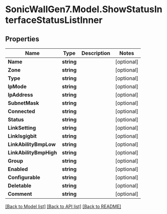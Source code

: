 # SonicWallGen7.Model.ShowStatusInterfaceStatusListInner

## Properties

Name | Type | Description | Notes
------------ | ------------- | ------------- | -------------
**Name** | **string** |  | [optional] 
**Zone** | **string** |  | [optional] 
**Type** | **string** |  | [optional] 
**IpMode** | **string** |  | [optional] 
**IpAddress** | **string** |  | [optional] 
**SubnetMask** | **string** |  | [optional] 
**Connected** | **string** |  | [optional] 
**Status** | **string** |  | [optional] 
**LinkSetting** | **string** |  | [optional] 
**LinkIsgigbit** | **string** |  | [optional] 
**LinkAbilityBmpLow** | **string** |  | [optional] 
**LinkAbilityBmpHigh** | **string** |  | [optional] 
**Group** | **string** |  | [optional] 
**Enabled** | **string** |  | [optional] 
**Configurable** | **string** |  | [optional] 
**Deletable** | **string** |  | [optional] 
**Comment** | **string** |  | [optional] 

[[Back to Model list]](../README.md#documentation-for-models) [[Back to API list]](../README.md#documentation-for-api-endpoints) [[Back to README]](../README.md)

